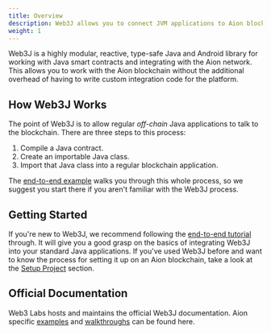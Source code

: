 ```yaml
---
title: Overview
description: Web3J allows you to connect JVM applications to Aion blockchains with Web3J, a lightweight, reactive, type-safe library for Java, Android, Kotlin and Scala. It does this by wrapping your blockchain application in a standard application wrapper.
weight: 1
---
```


Web3J is a highly modular, reactive, type-safe Java and Android library for working with Java smart contracts and integrating with the Aion network. This allows you to work with the Aion blockchain without the additional overhead of having to write custom integration code for the platform.

## How Web3J Works

The point of Web3J is to allow regular _off-chain_ Java applications to talk to the blockchain. There are three steps to this process:

1. Compile a Java contract.
2. Create an importable Java class.
3. Import that Java class into a regular blockchain application.

The [end-to-end example](/developers/tutorials/web3j) walks you through this whole process, so we suggest you start there if you aren't familiar with the Web3J process.

## Getting Started

If you're new to Web3J, we recommend following the [end-to-end tutorial](/developers/tutorials/web3j) through. It will give you a good grasp on the basics of integrating Web3J into your standard Java applications. If you've used Web3J before and want to know the process for setting it up on an Aion blockchain, take a look at the [Setup Project](/developers/apis/web3j/setup-project) section.

## Official Documentation

Web3 Labs hosts and maintains the official Web3J documentation. Aion specific [examples](/developers/apis/web3j-examples) and [walkthroughs](/developers/tutorials/web3j) can be found here.
